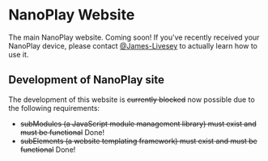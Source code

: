 # NanoPlay Website
The main NanoPlay website. Coming soon! If you've recently received your NanoPlay device, please contact [@James-Livesey](https://github.com/James-Livesey) to actually learn how to use it.

## Development of NanoPlay site
The development of this website is ~~currently blocked~~ now possible due to the following requirements:
* ~~subModules (a JavaScript module management library) must exist and must be functional~~ Done!
* ~~subElements (a website templating framework) must exist and must be functional~~ Done!
